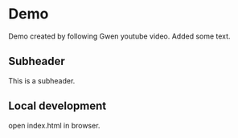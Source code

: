 # Demo 

Demo created by following Gwen youtube video. 
Added some text.

## Subheader

This is a subheader.

## Local development

open index.html in browser.
